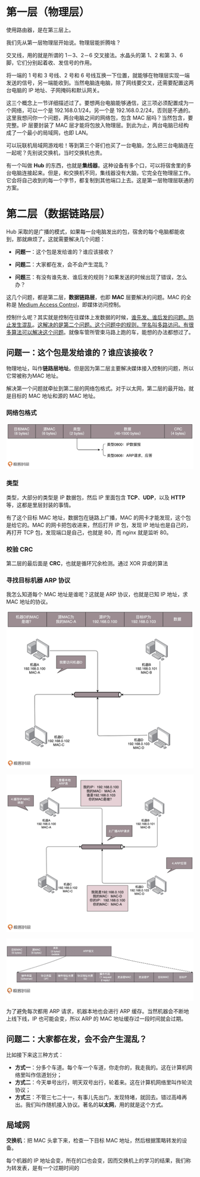 # 第一层（物理层）

使用路由器，是在第三层上。

我们先从第一层物理层开始说。物理层能折腾啥？



交叉线，用的就是所谓的 1－3、2－6 交叉接法。水晶头的第 1、2 和第 3、6 脚，它们分别起着收、发信号的作用。



将一端的 1 号和 3 号线、2 号和 6 号线互换一下位置，就能够在物理层实现一端发送的信号，另一端能收到。当然电脑连电脑，除了网线要交叉，还需要配置这两台电脑的 IP 地址、子网掩码和默认网关。



这三个概念上一节详细描述过了。要想两台电脑能够通信，这三项必须配置成为一个网络，可以一个是 192.168.0.1/24，另一个是 192.168.0.2/24，否则是不通的。这里我想问你一个问题，两台电脑之间的网络包，包含 MAC 层吗？当然包含，要完整。IP 层要封装了 MAC 层才能将包放入物理层。到此为止，两台电脑已经构成了一个最小的局域网，也即 LAN。



可以玩联机局域网游戏啦！等到第三个哥们也买了一台电脑，怎么把三台电脑连在一起呢？先别说交换机，当时交换机也贵。



有一个叫做 **Hub** 的东西，也就是**集线器**。这种设备有多个口，可以将宿舍里的多台电脑连接起来。但是，和交换机不同，集线器没有大脑，它完全在物理层工作。它会将自己收到的每一个字节，都复制到其他端口上去。这是第一层物理层联通的方案。

# 第二层（数据链路层）



Hub 采取的是广播的模式，如果每一台电脑发出的包，宿舍的每个电脑都能收到，那就麻烦了。这就需要解决几个问题：

- **问题一**：这个包是发给谁的？谁应该接收？

- **问题二**：大家都在发，会不会产生混乱？

- **问题三**：有没有谁先发、谁后发的规则？如果发送的时候出现了错误，怎么办？

这几个问题，都是第二层，**数据链路层**，也即 **MAC** 层要解决的问题。MAC 的全称是 <u>Medium Access Control</u>，即媒体访问控制。



控制什么呢？其实就是控制在往媒体上发数据的时候，<u>谁先发、谁后发的问题。防止发生混乱</u>。<u>这解决的是第二个问题。这个问题中的规则，学名叫多路访问。有很多算法可以解决这个问题</u>。就像车管所管束马路上跑的车，能想的办法都想过了。



## 问题一：这个包是发给谁的？谁应该接收？

物理地址，叫作**链路层地址**。但是因为第二层主要解决媒体接入控制的问题，所以它常被称为MAC 地址。



解决第一个问题就牵扯到第二层的网络包格式。对于以太网，第二层的最开始，就是目标的 MAC 地址和源的 MAC 地址。



### 网络包格式



![img](image/8072e4885b0cbc6cb5384ea84d487e41.jpg)



### 类型



类型，大部分的类型是 IP 数据包，然后 IP 里面包含 **TCP**、**UDP**，以及 **HTTP** 等，这都是里层封装的事情。



有了这个目标 MAC 地址，数据包在链路上广播，MAC 的网卡才能发现，这个包是给它的。MAC 的网卡把包收进来，然后打开 IP 包，发现 IP 地址也是自己的，再打开 TCP 包，发现端口是自己，也就是 80，而 nginx 就是监听 80。



### 校验 CRC



第二层的最后面是 **CRC**，也就是循环冗余检测。通过 XOR 异或的算法



### 寻找目标机器 ARP 协议



我怎么知道每个 MAC 地址是谁呢？这就是 ARP 协议，也就是已知 IP 地址，求 MAC 地址的协议。

![img](image/561324a275460a4abbc15e73a476e037.jpg)



![img](image/485b5902066131de547acbcf3579c4ad.jpg)



![img](image/1f7cfe6046c5df606cfbb6bb6c7f899b.jpg)



为了避免每次都用 ARP 请求，机器本地也会进行 ARP 缓存。当然机器会不断地上线下线，IP 也可能会变，所以 ARP 的 MAC 地址缓存过一段时间就会过期。



## 问题二：大家都在发，会不会产生混乱？



比如接下来这三种方式：

- **方式一**：分多个车道。每个车一个车道，你走你的，我走我的。这在计算机网络里叫作信道划分；
- **方式二**：今天单号出行，明天双号出行，轮着来。这在计算机网络里叫作轮流协议；
- **方式三**：不管三七二十一，有事儿先出门，发现特堵，就回去。错过高峰再出。我们叫作随机接入协议。著名的**以太网**，用的就是这个方式。



## 局域网

**交换机**：把 MAC 头拿下来，检查一下目标 MAC 地址，然后根据策略转发的设备。





每个机器的 IP 地址会变，所在的口也会变，因而交换机上的学习的结果，我们称为转发表，是有一个过期时间的